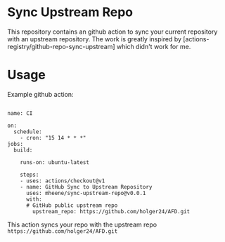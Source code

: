 # Sync Upstream Repo
This repository contains an github action to sync your current repository with an upstream repository. The work is greatly inspired by [actions-registry/github-repo-sync-upstream] which didn't work for me.

# Usage
Example github action:
```
 
name: CI

on: 
  schedule:
    - cron: "15 14 * * *"
jobs:
  build:

    runs-on: ubuntu-latest

    steps:
    - uses: actions/checkout@v1
    - name: GitHub Sync to Upstream Repository
      uses: mheene/sync-upstream-repo@v0.0.1
      with:
      # GitHub public upstream repo
        upstream_repo: https://github.com/holger24/AFD.git

```

This action syncs your repo with the upstream repo ``` https://github.com/holger24/AFD.git ```

